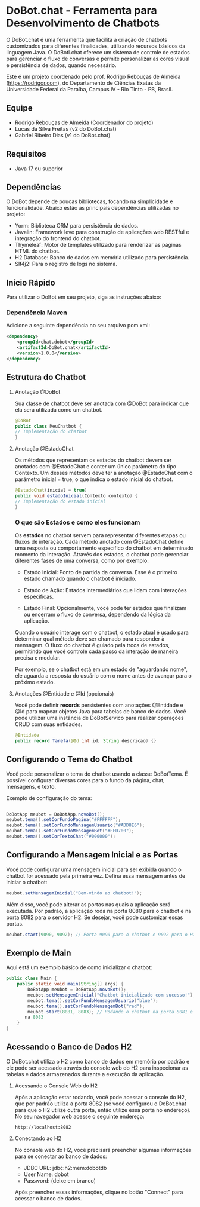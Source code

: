 # DoBot.chat - Ferramenta para Desenvolvimento de Chatbots
O DoBot.chat é uma ferramenta que facilita a criação de chatbots 
customizados para diferentes finalidades, utilizando recursos básicos da 
linguagem Java. O DoBotl.chat oferece um sistema de controle de estados para 
gerenciar o fluxo de conversas e permite personalizar as cores visual e 
persistência de dados, quando necessário.

Este é um projeto coordenado pelo prof. Rodrigo Rebouças de Almeida (https://rodrigor.com), do Departamento de Ciências Exatas da Universidade Federal da Paraíba, Campus IV - Rio Tinto - PB, Brasil.

## Equipe

- Rodrigo Rebouças de Almeida (Coordenador do projeto)
- Lucas da Silva Freitas (v2 do DoBot.chat)
- Gabriel Ribeiro Dias (v1 do DoBot.chat)

## Requisitos
- Java 17 ou superior

## Dependências
O DoBot depende de poucas bibliotecas, focando na simplicidade e funcionalidade. Abaixo estão as principais dependências utilizadas no projeto:

- Yorm: Biblioteca ORM para persistência de dados.
- Javalin: Framework leve para construção de aplicações web RESTful e integração do frontend do chatbot.
- Thymeleaf: Motor de templates utilizado para renderizar as páginas HTML do chatbot.
- H2 Database: Banco de dados em memória utilizado para persistência.
- Slf4j2: Para o registro de logs no sistema.

## Início Rápido
Para utilizar o DoBot em seu projeto, siga as instruções abaixo:

### Dependência Maven
Adicione a seguinte dependência no seu arquivo pom.xml:
```xml
<dependency>
    <groupId>chat.dobot</groupId>
    <artifactId>DoBot.chat</artifactId>
    <version>1.0.0</version>
</dependency>
```
## Estrutura do Chatbot
1. Anotação @DoBot

    Sua classe de chatbot deve ser anotada com @DoBot para indicar que ela será utilizada como um chatbot.
    ```java
    @DoBot
    public class MeuChatbot {
    // Implementação do chatbot
    }
    ```
2. Anotação @EstadoChat

    Os métodos que representam os estados do chatbot devem ser anotados com @EstadoChat e conter um único parâmetro do tipo Contexto. Um desses métodos deve ter a anotação @EstadoChat com o parâmetro inicial = true, o que indica o estado inicial do chatbot.
    ```java
    @EstadoChat(inicial = true)
    public void estadoInicial(Contexto contexto) {
    // Implementação do estado inicial
    }
    ```
    ### O que são Estados e como eles funcionam
    Os **estados** no chatbot servem para representar diferentes etapas ou fluxos de interação. Cada método anotado com @EstadoChat define uma resposta ou comportamento específico do chatbot em determinado momento da interação. Através dos estados, o chatbot pode gerenciar diferentes fases de uma conversa, como por exemplo:

   - Estado Inicial: Ponto de partida da conversa. Esse é o primeiro estado chamado quando o chatbot é iniciado.

   - Estado de Ação: Estados intermediários que lidam com interações específicas.

   - Estado Final: Opcionalmente, você pode ter estados que finalizam ou encerram o fluxo de conversa, dependendo da lógica da aplicação.

    Quando o usuário interage com o chatbot, o estado atual é usado para determinar qual método deve ser chamado para responder à mensagem. O fluxo do chatbot é guiado pela troca de estados, permitindo que você controle cada passo da interação de maneira precisa e modular.

    Por exemplo, se o chatbot está em um estado de "aguardando nome", ele aguarda a resposta do usuário com o nome antes de avançar para o próximo estado.


3. Anotações @Entidade e @Id (opcionais)

   Você pode definir **records** persistentes com anotações @Entidade e @Id para mapear objetos Java para tabelas de banco de dados. Você pode utilizar uma instância de DoBotServico para realizar operações CRUD com suas entidades.
    ```java
    @Entidade
    public record Tarefa(@Id int id, String descricao) {}
    ```
## Configurando o Tema do Chatbot
Você pode personalizar o tema do chatbot usando a classe DoBotTema. É possível configurar diversas cores para o fundo da página, chat, mensagens, e texto.

Exemplo de configuração do tema:
```java

DoBotApp meubot = DoBotApp.novoBot();
meubot.tema().setCorFundoPagina("#FFFFFF");
meubot.tema().setCorFundoMensagemUsuario("#ADD8E6");
meubot.tema().setCorFundoMensagemBot("#FFD700");
meubot.tema().setCorTextoChat("#000000");
```
## Configurando a Mensagem Inicial e as Portas
Você pode configurar uma mensagem inicial para ser exibida quando o chatbot for acessado pela primeira vez. Defina essa mensagem antes de iniciar o chatbot:
```java
meubot.setMensagemInicial("Bem-vindo ao chatbot!");
```
Além disso, você pode alterar as portas nas quais a aplicação será executada. Por padrão, a aplicação roda na porta 8080 para o chatbot e na porta 8082 para o servidor H2. Se desejar, você pode customizar essas portas.
```java
meubot.start(9090, 9092); // Porta 9090 para o chatbot e 9092 para o H2
```
## Exemplo de Main
Aqui está um exemplo básico de como inicializar o chatbot:
```java
public class Main {
    public static void main(String[] args) {
        DoBotApp meubot = DoBotApp.novoBot();
        meubot.setMensagemInicial("Chatbot inicializado com sucesso!");
        meubot.tema().setCorFundoMensagemUsuario("blue");
        meubot.tema().setCorFundoMensagemBot("red");
        meubot.start(8081, 8083); // Rodando o chatbot na porta 8081 e o H2 
       na 8083
    }
}
```
## Acessando o Banco de Dados H2
O DoBot.chat utiliza o H2 como banco de dados em memória por padrão e ele pode ser acessado através do console web do H2 para inspecionar as tabelas e dados armazenados durante a execução da aplicação.
1. Acessando o Console Web do H2

   Após a aplicação estar rodando, você pode acessar o console do H2, que por padrão utiliza a porta 8082 (se você configurou o DoBot.chat para que o H2 utilize outra porta, então utilize essa porta no endereço). No seu navegador web acesse o seguinte endereço:
    ```
    http://localhost:8082
    ```
2. Conectando ao H2

   No console web do H2, você precisará preencher algumas informações para se conectar ao banco de dados:

   * JDBC URL: jdbc:h2:mem:dobotdb
   * User Name: dobot
   * Password: (deixe em branco)
   
    Após preencher essas informações, clique no botão "Connect" para acessar o banco de dados.